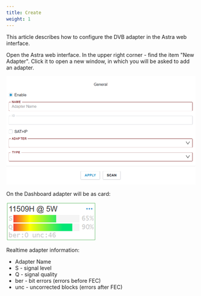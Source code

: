 ```yaml
---
title: Create
weight: 1
---
```


This article describes how to configure the DVB adapter in the Astra web interface.

Open the Astra web interface. In the upper right corner - find the item "New Adapter".
Click it to open a new window, in which you will be asked to add an adapter.

![New Adapter](form.png)

On the Dashboard adapter will be as card:

![Adapter Card](card.png)

Realtime adapter information:

- Adapter Name
- S - signal level
- Q - signal quality
- ber - bit errors (errors before FEC)
- unc - uncorrected blocks (errors after FEC)
